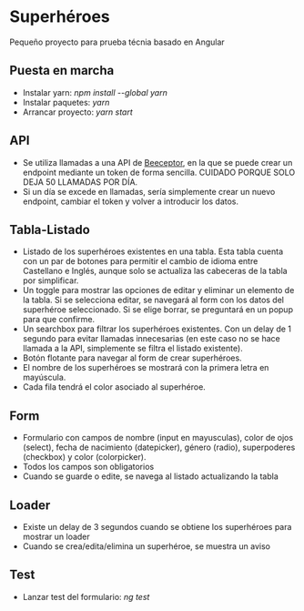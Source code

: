 
# Superhéroes

Pequeño proyecto para prueba técnia basado en Angular


## Puesta en marcha
 - Instalar yarn: *npm install --global yarn*
 - Instalar paquetes: *yarn*
 - Arrancar proyecto: *yarn start*



## API
- Se utiliza llamadas a una API de [Beeceptor](https://beeceptor.com/crud-api/), en la que se puede crear un endpoint mediante un token de forma sencilla. CUIDADO PORQUE SOLO DEJA 50 LLAMADAS POR DÍA.
- Si un día se excede en llamadas, sería simplemente crear un nuevo endpoint, cambiar el token y volver a introducir los datos.

## Tabla-Listado
- Listado de los superhéroes existentes en una tabla. Esta tabla cuenta con un par de botones para permitir el cambio de idioma entre Castellano e Inglés, aunque solo se actualiza las cabeceras de la tabla por simplificar.
- Un toggle para mostrar las opciones de editar y eliminar un elemento de la tabla. Si se selecciona editar, se navegará al form con los datos del superhéroe seleccionado. Si se elige borrar, se preguntará en un popup para que confirme.
- Un searchbox para filtrar los superhéroes existentes. Con un delay de 1 segundo para evitar llamadas innecesarias (en este caso no se hace llamada a la API, simplemente se filtra el listado existente).
- Botón flotante para navegar al form de crear superhéroes.
- El nombre de los superhéroes se mostrará con la primera letra en mayúscula.
- Cada fila tendrá el color asociado al superhéroe.


## Form
- Formulario con campos de nombre (input en mayusculas), color de ojos (select), fecha de nacimiento (datepicker), género (radio), superpoderes (checkbox) y color (colorpicker).
- Todos los campos son obligatorios
- Cuando se guarde o edite, se navega al listado actualizando la tabla


## Loader
- Existe un delay de 3 segundos cuando se obtiene los superhéroes para mostrar un loader
- Cuando se crea/edita/elimina un superhéroe, se muestra un aviso

## Test
 - Lanzar test del formulario: *ng test*
